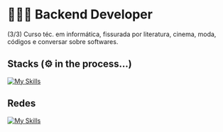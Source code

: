 # 👩🏻‍💻 Backend Developer
(3/3) Curso téc. em informática, fissurada por literatura, cinema, moda, códigos e conversar sobre softwares.

## Stacks (⚙️ in the process...)
[![My Skills](https://skillicons.dev/icons?i=py,mongodb,postgres,git)](https://skillicons.dev)

## Redes
[![My Skills](https://skillicons.dev/icons?i=instagram)]([https://www.instagram.com/leandrde_/])
